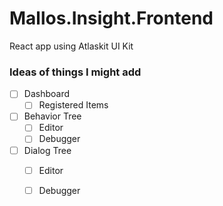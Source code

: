# Mallos.Insight.Frontend
React app using Atlaskit UI Kit

### Ideas of things I might add
- [ ] Dashboard
  - [ ] Registered Items
- [ ] Behavior Tree
  - [ ] Editor
  - [ ] Debugger
- [ ] Dialog Tree
  - [ ] Editor
  - [ ] Debugger

